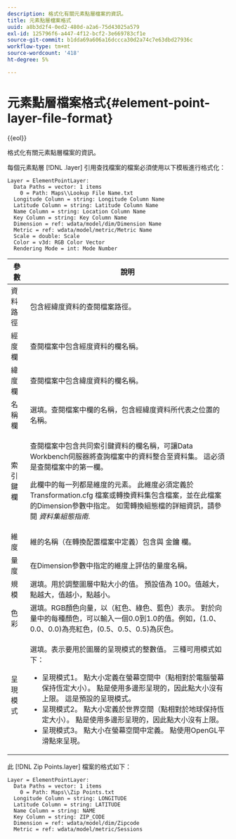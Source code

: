 ```yaml
---
description: 格式化有關元素點層檔案的資訊。
title: 元素點層檔案格式
uuid: a8b3d2f4-0ed2-480d-a2a6-75d43025a579
exl-id: 125796f6-a447-4f12-bcf2-3e669783cf1e
source-git-commit: b1dda69a606a16dccca30d2a74c7e63dbd27936c
workflow-type: tm+mt
source-wordcount: '418'
ht-degree: 5%

---
```


# 元素點層檔案格式{#element-point-layer-file-format}

{{eol}}

格式化有關元素點層檔案的資訊。

每個元素點層 [!DNL .layer] 引用查找檔案的檔案必須使用以下模板進行格式化：

```
Layer = ElementPointLayer:
  Data Paths = vector: 1 items
    0 = Path: Maps\\Lookup File Name.txt
  Longitude Column = string: Longitude Column Name
  Latitude Column = string: Latitude Column Name
  Name Column = string: Location Column Name
  Key Column = string: Key Column Name
  Dimension = ref: wdata/model/dim/Dimension Name
  Metric = ref: wdata/model/metric/Metric Name
  Scale = double: Scale
  Color = v3d: RGB Color Vector
  Rendering Mode = int: Mode Number
```

<table id="table_B2BC5FE8C80E4680B9A565878192D75B"> 
 <thead> 
  <tr> 
   <th colname="col1" class="entry"> 參數 </th> 
   <th colname="col2" class="entry"> 說明 </th> 
  </tr> 
 </thead>
 <tbody> 
  <tr> 
   <td colname="col1"> 資料路徑 </td> 
   <td colname="col2"> 包含經緯度資料的查閱檔案路徑。 </td> 
  </tr> 
  <tr> 
   <td colname="col1"> 經度欄 </td> 
   <td colname="col2"> 查閱檔案中包含經度資料的欄名稱。 </td> 
  </tr> 
  <tr> 
   <td colname="col1"> 緯度欄 </td> 
   <td colname="col2"> 查閱檔案中包含緯度資料的欄名稱。 </td> 
  </tr> 
  <tr> 
   <td colname="col1"> 名稱欄 </td> 
   <td colname="col2"> 選填。查閱檔案中欄的名稱，包含經緯度資料所代表之位置的名稱。 </td> 
  </tr> 
  <tr> 
   <td colname="col1"> 索引鍵欄 </td> 
   <td colname="col2"> <p>查閱檔案中包含共同索引鍵資料的欄名稱，可讓Data Workbench伺服器將查詢檔案中的資料整合至資料集。 這必須是查閱檔案中的第一欄。 </p> <p>此欄中的每一列都是維度的元素。 此維度必須定義於 <span class="filepath"> Transformation.cfg</span> 檔案或轉換資料集包含檔案，並在此檔案的Dimension參數中指定。 如需轉換組態檔的詳細資訊，請參閱 <i>資料集組態指南</i>. </p> </td> 
  </tr> 
  <tr> 
   <td colname="col1"> 維度 </td> 
   <td colname="col2">維的名稱（在轉換配置檔案中定義）包含與 <span class="wintitle"> 金鑰</span> 欄。 </td> 
  </tr> 
  <tr> 
   <td colname="col1"> 量度 </td> 
   <td colname="col2"> 在Dimension參數中指定的維度上評估的量度名稱。 </td> 
  </tr> 
  <tr> 
   <td colname="col1"> 規模 </td> 
   <td colname="col2"> 選填。用於調整圖層中點大小的值。 預設值為 100。值越大，點越大，值越小，點越小。 </td> 
  </tr> 
  <tr> 
   <td colname="col1"> 色彩 </td> 
   <td colname="col2"> 選填。RGB顏色向量，以（紅色、綠色、藍色）表示。 對於向量中的每種顏色，可以輸入一個0.0到1.0的值。例如，(1.0、0.0、0.0)為亮紅色，(0.5、0.5、0.5)為灰色。 </td> 
  </tr> 
  <tr> 
   <td colname="col1"> 呈現模式 </td> 
   <td colname="col2"> <p>選填。表示要用於圖層的呈現模式的整數值。 三種可用模式如下： 
     <ul id="ul_CBB26B32505846A39FEB85E831E1C7AB"> 
      <li id="li_B31528A8858C4418ABCDFF0B4EFB25D7">呈現模式1。 點大小定義在螢幕空間中（點相對於電腦螢幕保持恆定大小）。 點是使用多邊形呈現的，因此點大小沒有上限。 這是預設的呈現模式。 </li> 
      <li id="li_CA0C3E0DBF004ADBB4D7819C0BF192FC">呈現模式2。 點大小定義於世界空間（點相對於地球保持恆定大小）。 點是使用多邊形呈現的，因此點大小沒有上限。 </li> 
      <li id="li_8F8729976DDB434D869E81D4381E2688">呈現模式3。 點大小在螢幕空間中定義。 點使用OpenGL平滑點來呈現。 </li> 
     </ul> </p> </td> 
  </tr> 
 </tbody> 
</table>

此 [!DNL Zip Points.layer] 檔案的格式如下：

```
Layer = ElementPointLayer:
  Data Paths = vector: 1 items
    0 = Path: Maps\\Zip Points.txt
  Longitude Column = string: LONGITUDE
  Latitude Column = string: LATITUDE
  Name Column = string: NAME
  Key Column = string: ZIP_CODE
  Dimension = ref: wdata/model/dim/Zipcode
  Metric = ref: wdata/model/metric/Sessions
```
